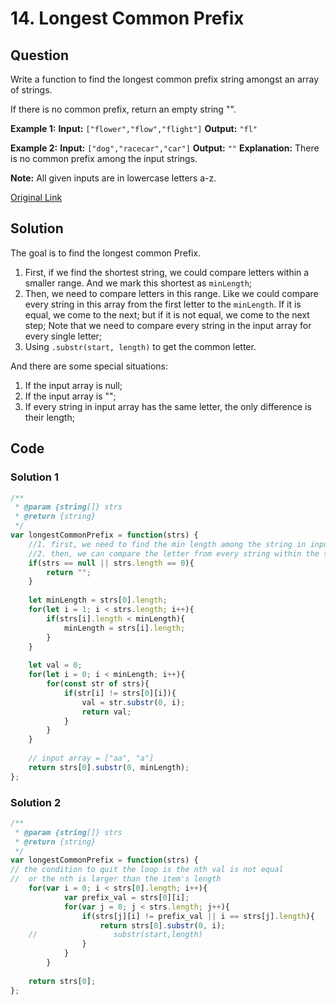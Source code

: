 
# 14. Longest Common Prefix

## Question
Write a function to find the longest common prefix string amongst an array of strings.

If there is no common prefix, return an empty string "".

**Example 1:**
**Input:** `["flower","flow","flight"]`
**Output:** `"fl"`

**Example 2:**
**Input:**  `["dog","racecar","car"]`
**Output:** `""`
**Explanation:** There is no common prefix among the input strings.

**Note:**
All given inputs are in lowercase letters a-z.

[Original Link](https://leetcode.com/problems/longest-common-prefix/)


## Solution

The goal is to find the longest common Prefix.
1. First, if we find the shortest string, we could compare letters within a smaller range. And we mark this shortest as `minLength`;
2. Then, we need to compare letters in this range. Like we could compare every string in this array from the first letter to the `minLength`. If it is equal, we come to the next; but if it is not equal, we come to the next step;
Note that we need to compare every string in the input array for every single letter;
3. Using `.substr(start, length)` to get the common letter.

And there are some special situations:
1. If the input array is null;
2. If the input array is "";
3. If every string in input array has the same letter, the only difference is their length;



## Code

### Solution 1
```javascript
/**
 * @param {string[]} strs
 * @return {string}
 */
var longestCommonPrefix = function(strs) {
    //1. first, we need to find the min length among the string in input array;
    //2. then, we can compare the letter from every string within the specific length;
    if(strs == null || strs.length == 0){
        return "";
    }
 
    let minLength = strs[0].length;
    for(let i = 1; i < strs.length; i++){
        if(strs[i].length < minLength){
            minLength = strs[i].length;
        }
    }
    
    let val = 0;
    for(let i = 0; i < minLength; i++){
        for(const str of strs){
            if(str[i] != strs[0][i]){
                val = str.substr(0, i);
                return val;
            }
        }  
    }
    
    // input array = ["aa", "a"]
    return strs[0].substr(0, minLength);
};
```

### Solution 2
```javascript
/**
 * @param {string[]} strs
 * @return {string}
 */
var longestCommonPrefix = function(strs) {
// the condition to quit the loop is the nth val is not equal 
//  or the nth is larger than the item's length
    for(var i = 0; i < strs[0].length; i++){
            var prefix_val = strs[0][i];
            for(var j = 0; j < strs.length; j++){
                if(strs[j][i] != prefix_val || i == strs[j].length){
                    return strs[0].substr(0, i);
    //                 substr(start,length)
                }
            }
        }
        
    return strs[0];
};
```